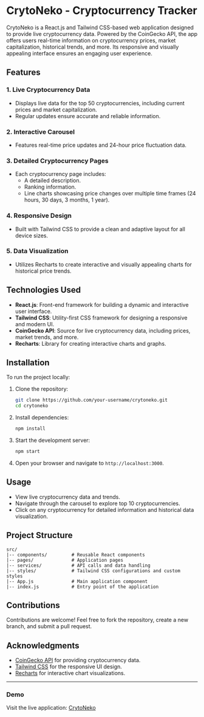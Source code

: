 # CrytoNeko - Cryptocurrency Tracker

CrytoNeko is a React.js and Tailwind CSS-based web application designed to provide live cryptocurrency data. Powered by the CoinGecko API, the app offers users real-time information on cryptocurrency prices, market capitalization, historical trends, and more. Its responsive and visually appealing interface ensures an engaging user experience.

## Features

### 1. **Live Cryptocurrency Data**
- Displays live data for the top 50 cryptocurrencies, including current prices and market capitalization.
- Regular updates ensure accurate and reliable information.

### 2. **Interactive Carousel**
- Features real-time price updates and 24-hour price fluctuation data.

### 3. **Detailed Cryptocurrency Pages**
- Each cryptocurrency page includes:
  - A detailed description.
  - Ranking information.
  - Line charts showcasing price changes over multiple time frames (24 hours, 30 days, 3 months, 1 year).

### 4. **Responsive Design**
- Built with Tailwind CSS to provide a clean and adaptive layout for all device sizes.

### 5. **Data Visualization**
- Utilizes Recharts to create interactive and visually appealing charts for historical price trends.

## Technologies Used

- **React.js**: Front-end framework for building a dynamic and interactive user interface.
- **Tailwind CSS**: Utility-first CSS framework for designing a responsive and modern UI.
- **CoinGecko API**: Source for live cryptocurrency data, including prices, market trends, and more.
- **Recharts**: Library for creating interactive charts and graphs.

## Installation

To run the project locally:

1. Clone the repository:
   ```bash
   git clone https://github.com/your-username/crytoneko.git
   cd crytoneko
   ```

2. Install dependencies:
   ```bash
   npm install
   ```

3. Start the development server:
   ```bash
   npm start
   ```

4. Open your browser and navigate to `http://localhost:3000`.

## Usage

- View live cryptocurrency data and trends.
- Navigate through the carousel to explore top 10 cryptocurrencies.
- Click on any cryptocurrency for detailed information and historical data visualization.

## Project Structure

```plaintext
src/
|-- components/         # Reusable React components
|-- pages/              # Application pages
|-- services/           # API calls and data handling
|-- styles/             # Tailwind CSS configurations and custom styles
|-- App.js              # Main application component
|-- index.js            # Entry point of the application
```

## Contributions

Contributions are welcome! Feel free to fork the repository, create a new branch, and submit a pull request.


## Acknowledgments

- [CoinGecko API](https://www.coingecko.com/en/api) for providing cryptocurrency data.
- [Tailwind CSS](https://tailwindcss.com/) for the responsive UI design.
- [Recharts](https://recharts.org/) for interactive chart visualizations.

---

### Demo
Visit the live application: [CrytoNeko](https://crytoneko.netlify.app/)
